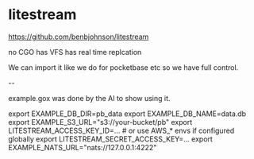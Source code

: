 # litestream

https://github.com/benbjohnson/litestream

no CGO
has VFS
has real time replcation

We can import it like we do for pocketbase etc so we have full control.

--

example.gox was done by the AI to show using it.

export EXAMPLE_DB_DIR=pb_data
export EXAMPLE_DB_NAME=data.db
export EXAMPLE_S3_URL="s3://your-bucket/pb"
export LITESTREAM_ACCESS_KEY_ID=...     # or use AWS_* envs if configured globally
export LITESTREAM_SECRET_ACCESS_KEY=...
export EXAMPLE_NATS_URL="nats://127.0.0.1:4222"
